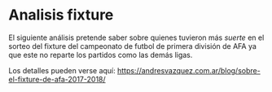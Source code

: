 Analisis fixture
================

El siguiente análisis pretende saber sobre quienes tuvieron más *suerte* en el sorteo
del fixture del campeonato de futbol de primera división de AFA ya que este no reparte
los partidos como las demás ligas.

Los detalles pueden verse aquí:  https://andresvazquez.com.ar/blog/sobre-el-fixture-de-afa-2017-2018/
